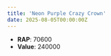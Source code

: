 ```yaml
---
title: 'Neon Purple Crazy Crown'
date: 2025-08-05T00:00:00Z
---
```

- **RAP**: 70600
- **Value**: 240000
